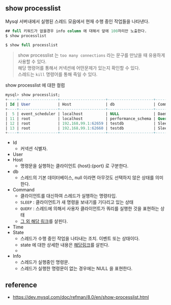 ## show processlist
Mysql 서버내에서 실행된 스레드 모음에서 현재 수행 중인 작업들을 나타낸다.
```sql
## full 키워드가 없을경우 info column 에 대해서 앞에 100자리만 노출한다.
$ show processlist

$ show full processlist
```

> show processlist 는 `too many connections` 라는 문구를 만났을 때 유용하게 사용할 수 있다.   
> 해당 명령어를 통해서 커넥션에 어떤문제가 있는지 확인할 수 있다.   
> 스레드는 `kill` 명령어를 통해 죽일 수 있다.

show processlist 에 대한 컬럼
```sql
mysql> show processlist;
+----+-----------------+--------------------+--------------------+---------+-------+------------------------+------------------+
| Id | User            | Host               | db                 | Command | Time  | State                  | Info             |
+----+-----------------+--------------------+--------------------+---------+-------+------------------------+------------------+
|  5 | event_scheduler | localhost          | NULL               | Daemon  | 36722 | Waiting on empty queue | NULL             |
| 11 | root            | localhost          | performance_schema | Query   |     0 | init                   | show processlist |
| 12 | root            | 192.168.99.1:62659 | testdb             | Sleep   |     2 |                        | NULL             |
| 13 | root            | 192.168.99.1:62660 | testdb             | Sleep   |     2 |                        | NULL             |
+----+-----------------+--------------------+--------------------+---------+-------+------------------------+------------------+
```
* Id
    * 커넥션 식별자. 
* User
* Host
    * 명령문을 실행하는 클라이언트 {host}:{port} 로 구분한다.
* db
    * 스레드의 기본 데이터베이스, null 이라면 아무것도 선택하지 않은 상태를 의미한다.
* Command
    * 클라이언트를 대신하여 스레드가 실행하는 명령타입.
    * `SLEEP` : 클라이언트가 새 명령을 보내기를 기다리고 있는 상태
    * `QUERY` : 스레드에 의해서 사용자 클라이언트가 쿼리를 실행한 것을 표현하는 상태
    * [그 외 해당 링크](https://dev.mysql.com/doc/refman/8.0/en/thread-commands.html)를 살핀다.
* Time
* State
    * 스레드가 수행 중인 작업을 나타내는 조치. 이벤트 또는 상태이다.
    * state 에 대한 상세한 내용은 [해당링크](https://dev.mysql.com/doc/refman/8.0/en/general-thread-states.html)를 살핀다.
    * 
* Info
    * 스레드가 실행중인 명령문.
    * 스레드가 실행한 명령문이 없는 경우에는 NULL 을 표현한다.

## reference
* https://dev.mysql.com/doc/refman/8.0/en/show-processlist.html

